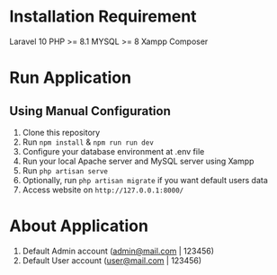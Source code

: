 # Installation Requirement
Laravel 10
PHP >= 8.1
MYSQL >= 8
Xampp
Composer

# Run Application

## Using Manual Configuration
1. Clone this repository
2. Run `npm install` & `npm run run dev`
3. Configure your database environment at .env file
4. Run your local Apache server and MySQL server using Xampp
5. Run `php artisan serve`
6. Optionally, run `php artisan migrate` if you want default users data
7. Access website on `http://127.0.0.1:8000/`

# About Application
1. Default Admin account (admin@mail.com | 123456) 
2. Default User account (user@mail.com | 123456) 